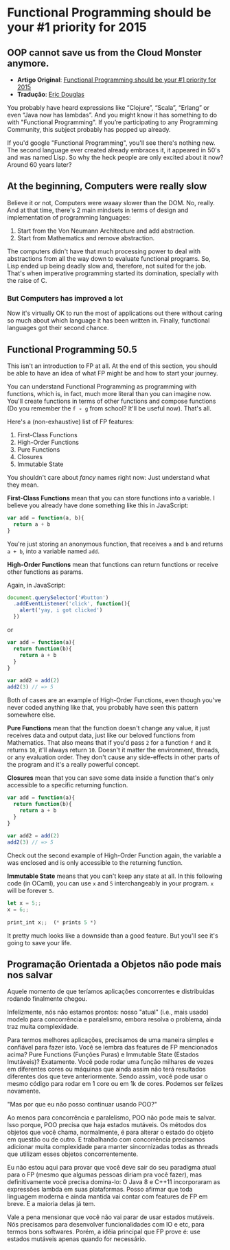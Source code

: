 # Functional Programming should be your #1 priority for 2015
## OOP cannot save us from the Cloud Monster anymore.

* **Artigo Original**: [Functional Programming should be your #1 priority for 2015](https://medium.com/@jugoncalves/functional-programming-should-be-your-1-priority-for-2015-47dd4641d6b9)
* **Tradução**: [Eric Douglas](https://github.com/ericdouglas)

You probably have heard expressions like “Clojure”, “Scala”, “Erlang” or even “Java now has lambdas”. And you might know it has something to do with "Functional Programming". If you’re participating to any Programming Community, this subject probably has popped up already.

If you'd google "Functional Programming", you'll see there's nothing new. The second language ever created already embraces it, it appeared in 50's and was named Lisp. So why the heck people are only excited about it now? Around 60 years later?

## At the beginning, Computers were really slow

Believe it or not, Computers were waaay slower than the DOM. No, really. And at that time, there's 2 main mindsets in terms of design and implementation of programming languages:

1. Start from the Von Neumann Architecture and add abstraction.
1. Start from Mathematics and remove abstraction.

The computers didn't have that much processing power to deal with abstractions from all the way down to evaluate functional programs. So, Lisp ended up being deadly slow and, therefore, not suited for the job. That's when imperative programming started its domination, specially with the raise of C.

### But Computers has improved a lot

Now it's virtually OK to run the most of applications out there without caring so much about which language it has been written in. Finally, functional languages got their second chance.

## Functional Programming 50.5

This isn't an introduction to FP at all. At the end of this section, you should be able to have an idea of what FP might be and how to start your journey.

You can understand Functional Programming as programming with functions, which is, in fact, much more literal than you can imagine now. You'll create functions in terms of other functions and compose functions (Do you remember the `f ∘ g` from school? It'll be useful now). That's all.

Here's a (non-exhaustive) list of FP features:

1. First-Class Functions
1. High-Order Functions
1. Pure Functions
1. Closures
1. Immutable State

You shouldn't care about *fancy* names right now: Just understand what they mean.

**First-Class Functions** mean that you can store functions into a variable. I believe you already have done something like this in JavaScript:

```js
var add = function(a, b){
  return a + b
}
```

You're just storing an anonymous function, that receives `a` and `b` and returns `a + b`, into a variable named `add`.

**High-Order Functions** mean that functions can return functions or receive other functions as params.

Again, in JavaScript:

```js
document.querySelector('#button')
  .addEventListener('click', function(){
    alert('yay, i got clicked')
  }) 
```

or

```js
var add = function(a){
  return function(b){
    return a + b
  }
}
 
var add2 = add(2)
add2(3) // => 5 
```

Both of cases are an example of High-Order Functions, even though you've never coded anything like that, you probably have seen this pattern somewhere else.

**Pure Functions** mean that the function doesn't change any value, it just receives data and output data, just like our beloved functions from Mathematics. That also means that if you'd pass `2` for a function `f` and it returns `10`, it'll always return `10`. Doesn't it matter the environment, threads, or any evaluation order. They don't cause any side-effects in other parts of the program and it's a really powerful concept.

**Closures** mean that you can save some data inside a function that's only accessible to a specific returning function.

```js
var add = function(a){
  return function(b){
    return a + b
  }
}
 
var add2 = add(2)
add2(3) // => 5 
```

Check out the second example of High-Order Function again, the variable a was enclosed and is only accessible to the returning function.

**Immutable State** means that you can't keep any state at all. In this following code (in OCaml), you can use `x` and `5` interchangeably in your program. `x` will be forever `5`.

```js
let x = 5;;
x = 6;;
 
print_int x;;  (* prints 5 *)

```

It pretty much looks like a downside than a good feature. But you'll see it's going to save your life.

## Programação Orientada a Objetos não pode mais nos salvar

Aquele momento de que teríamos aplicações concorrentes e distribuidas rodando finalmente chegou.

Infelizmente, nós não estamos prontos: nosso "atual" (i.e., mais usado) modelo para concorrência e paralelismo, embora resolva o problema, ainda traz muita complexidade.

Para termos melhores aplicações, precisamos de uma maneira simples e confiável para fazer isto. Você se lembra das features de FP mencionados acima? Pure Functions (Funções Puras) e Immutable State (Estados Imutáveis)? Exatamente. Você pode rodar uma função milhares de vezes em diferentes cores ou máquinas que ainda assim não terá resultados diferentes dos que teve anteriormente. Sendo assim, você pode usar o mesmo código para rodar em 1 core ou em 1k de cores. Podemos ser felizes novamente.

"Mas por que eu não posso continuar usando POO?"

Ao menos para concorrência e paralelismo, POO não pode mais te salvar. Isso porque, POO precisa que haja estados mutáveis. Os métodos dos objetos que você chama, normalmente, é para alterar o estado do objeto em questão ou de outro. E trabalhando com concorrência precisamos adicionar muita complexidade para manter sincornizadas todas as threads que utilizam esses objetos concorrentemente.

Eu não estou aqui para provar que você deve sair do seu paradigma atual para o FP (mesmo que algumas pessoas diriam pra você fazer), mas definitivamente você precisa domina-lo: O Java 8 e C++11 incorporaram as expressões lambda em suas plataformas. Posso afirmar que toda linguagem moderna e ainda mantida vai contar com features de FP em breve. E a maioria delas já tem.

Vale a pena mensionar que você não vai parar de usar estados mutáveis. Nós precisamos para desenvolver funcionalidades com IO e etc, para termos bons softwares. Porém, a idéia principal que FP prove é: use estados mutáveis apenas quando for necessário.
